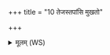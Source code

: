 +++
title = "10 तेजस्तपांसि मुखतो"

+++
<details><summary>मूलम् (WS)</summary>

तेजस्तपांसि मुखतो बिभर्ष्यानन्दं भूतं महसिः प्रतिष्ठाम् ॥  
पर्यूहमाणः श्रियमेषि सर्वतो मोघं सत्यं यश उद्यतं ते ॥ १२ ॥
</details>